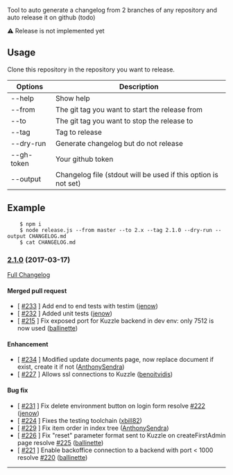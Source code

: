 Tool to auto generate a changelog from 2 branches of any repository and auto release it on github (todo)

:warning: Release is not implemented yet

## Usage

Clone this repository in the repository you want to release.

| Options    | Description
|------------|----------------------------------------------------------------
| --help     | Show help
| --from     | The git tag you want to start the release from
| --to       | The git tag you want to stop the release to
| --tag      | Tag to release
| --dry-run  | Generate changelog but do not release
| --gh-token | Your github token
| --output   | Changelog file (stdout will be used if this option is not set)

## Example

```
    $ npm i
    $ node release.js --from master --to 2.x --tag 2.1.0 --dry-run --output CHANGELOG.md
    $ cat CHANGELOG.md
```

### [2.1.0](https://github.com/kuzzleio/kuzzle-backoffice/releases/tag/2.1.0) (2017-03-17)

[Full Changelog](https://github.com/kuzzleio/kuzzle-backoffice/compare/2.0.1...2.1.0)

#### Merged pull request

- [ [#233](https://github.com/kuzzleio/kuzzle-backoffice/pull/233) ] Add end to end tests with testim   ([jenow](https://github.com/jenow))
- [ [#232](https://github.com/kuzzleio/kuzzle-backoffice/pull/232) ] Added unit tests   ([jenow](https://github.com/jenow))
- [ [#215](https://github.com/kuzzleio/kuzzle-backoffice/pull/215) ] Fix exposed port for Kuzzle backend in dev env: only 7512 is now used   ([ballinette](https://github.com/ballinette))

#### Enhancement

- [ [#234](https://github.com/kuzzleio/kuzzle-backoffice/pull/234) ] Modified update documents page, now replace document if exist, create it if not   ([AnthonySendra](https://github.com/AnthonySendra))
- [ [#227](https://github.com/kuzzleio/kuzzle-backoffice/pull/227) ] Allows ssl connections to Kuzzle   ([benoitvidis](https://github.com/benoitvidis))

#### Bug fix

- [ [#231](https://github.com/kuzzleio/kuzzle-backoffice/pull/231) ] Fix delete environment button on login form  resolve [#222](https://github.com/repos/kuzzleio/kuzzle-backoffice/issues/222) ([jenow](https://github.com/jenow))
- [ [#224](https://github.com/kuzzleio/kuzzle-backoffice/pull/224) ] Fixes the testing toolchain   ([xbill82](https://github.com/xbill82))
- [ [#229](https://github.com/kuzzleio/kuzzle-backoffice/pull/229) ] Fix item order in index tree   ([AnthonySendra](https://github.com/AnthonySendra))
- [ [#226](https://github.com/kuzzleio/kuzzle-backoffice/pull/226) ] Fix "reset" parameter format sent to Kuzzle on createFirstAdmin page  resolve [#225](https://github.com/repos/kuzzleio/kuzzle-backoffice/issues/225) ([ballinette](https://github.com/ballinette))
- [ [#221](https://github.com/kuzzleio/kuzzle-backoffice/pull/221) ] Enable backoffice connection to a backend with port < 1000  resolve [#220](https://github.com/repos/kuzzleio/kuzzle-backoffice/issues/220) ([ballinette](https://github.com/ballinette))
---

